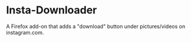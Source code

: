 # Insta-Downloader

A Firefox add-on that adds a "download" button under pictures/videos on instagram.com.
